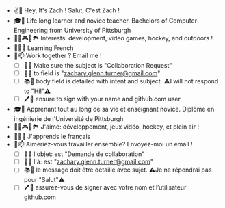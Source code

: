 
- ✌️👨 Hey, It's Zach ! Salut, C'est Zach !
- 🎓📏 Life long learner and novice teacher. Bachelors of Computer Engineering from University of Pittsburgh
- 👨‍💻🎮🏒🏞️ Interests: development, video games, hockey, and outdoors !
- 🌱🇫🇷 Learning French 
- 👀📫 Work together ? Email me ! 
  - [ ] 🤝🙌 Make sure the subject is "Collaboration Request"
  - [ ] 👋👨 to field is "zachary.glenn.turner@gmail.com" 
  - [ ] 📚🎯 body field is detailed with intent and subject. ⚠️I will not respond to "Hi!"⚠️
  - [ ] 🖊️🪪 ensure to sign with your name and github.com user

- 🎓📏 Apprenant tout au long de sa vie et enseignant novice. Diplômé en ingénierie de l'Université de Pittsburgh
-  👨‍💻🎮🏒🏞️ J'aime: développement, jeux vidéo, hockey, et plein air !
- 🌱🇫🇷 J'apprends le français
- 👀📫 Aimeriez-vous travailler ensemble? Envoyez-moi un email !
  - [ ] 🤝🙌 l'objet: est "Demande de collaboration"
  - [ ] 👋👨 l'à: est "zachary.glenn.turner@gmail.com"
  - [ ] 📚🎯 le message doit être détaillé avec sujet. ⚠️Je ne répondrai pas pour "Salut"⚠️
  - [ ] 🖊️🪪 assurez-vous de signer avec votre nom et l’utilisateur github.com
